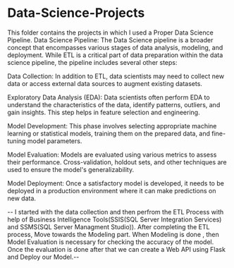 # Data-Science-Projects
This folder contains the projects in which I used a Proper Data Science Pipeline.
Data Science Pipeline:
The Data Science pipeline is a broader concept that encompasses various stages of data analysis, modeling, and deployment. While ETL is a critical part of data preparation within the data science pipeline, the pipeline includes several other steps:

Data Collection: In addition to ETL, data scientists may need to collect new data or access external data sources to augment existing datasets.

Exploratory Data Analysis (EDA): Data scientists often perform EDA to understand the characteristics of the data, identify patterns, outliers, and gain insights. This step helps in feature selection and engineering.

Model Development: This phase involves selecting appropriate machine learning or statistical models, training them on the prepared data, and fine-tuning model parameters.

Model Evaluation: Models are evaluated using various metrics to assess their performance. Cross-validation, holdout sets, and other techniques are used to ensure the model's generalizability.

Model Deployment: Once a satisfactory model is developed, it needs to be deployed in a production environment where it can make predictions on new data.

-- I started with the data collection and then perfrom the ETL Process with help of Business Intelligence Tools(SSIS(SQL Server Integration Services) and SSMS(SQL Server Managment Studio)).
After completing the ETL process, Move towards the Modeling part.
When Modeling is done , then Model Evaluation is necessary for checking the accuracy of the model.
Once the evaluation is done after that we can create a Web API using Flask and Deploy our Model.--
